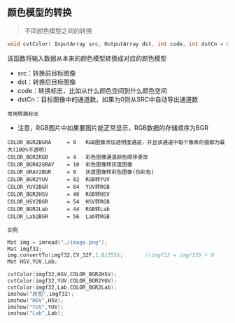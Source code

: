 ## 颜色模型的转换

> 不同颜色模型之间的转换

```c++
void cvtColor( InputArray src, OutputArray dst, int code, int dstCn = 0 );
```

该函数将输入数据从本来的颜色模型转换成对应的颜色模型

* src：转换前目标图像
* dst：转换后目标图像
* code：转换标志，比如从什么颜色空间到什么颜色空间
* dstCn：目标图像中的通道数，如果为0则从SRC中自动导出通道数

`常用转换标志`

* 注意，RGB图片中如果要图片能正常显示，RGB数据的存储顺序为BGR

```
COLOR_BGR2BGRA     = 0   RGB图像添加透明度通道，并且该通道中每个像素的值都为最大(100%不透明)
COLOR_BGR2RGB      = 4   彩色图像通道颜色顺序更改
COLOR_BGRA2GRAY    = 10  彩色图像转灰度图像
COLOR_GRAY2BGR     = 8   灰度图像转彩色图像(伪彩色) 
COLOR_BGR2YUV      = 82  RGB转YUV
COLOR_YUV2BGR      = 84  YUV转RGB
COLOR_BGR2HSV      = 40  RGB转HSV
COLOR_HSV2BGR      = 54  HSV转RGB
COLOR_BGR2Lab      = 44  RGB转Lab
COLOR_Lab2BGR      = 56  Lab转RGB
```

`实例`

```c++
Mat img = imread("./image.png");
Mat imgf32;
img.convertTo(imgf32,CV_32F,1.0/255);		//imgf32 = img/255 + 0
Mat HSV,YUV,Lab;

cvtColor(imgf32,HSV,COLOR_BGR2HSV);
cvtColor(imgf32,YUV,COLOR_BGR2YUV);
cvtColor(imgf32,Lab,COLOR_BGR2Lab);
imshow("原图",imgf32);
imshow("HSV",HSV);
imshow("YUV",YUV);
imshow("Lab",Lab);
```

